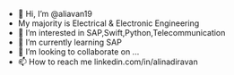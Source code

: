 - 👋 Hi, I’m @aliavan19
- My majority is Electrical & Electronic Engineering
- 👀 I’m interested in SAP,Swift,Python,Telecommunication 
- 🌱 I’m currently learning SAP
- 💞️ I’m looking to collaborate on ...
- 📫 How to reach me linkedin.com/in/alinadiravan

<!---
aliavan19/aliavan19 is a ✨ special ✨ repository because its `README.md` (this file) appears on your GitHub profile.
You can click the Preview link to take a look at your changes.
--->
